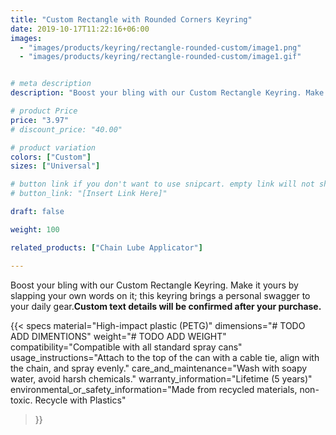 ```yaml
---
title: "Custom Rectangle with Rounded Corners Keyring"
date: 2019-10-17T11:22:16+06:00
images:
  - "images/products/keyring/rectangle-rounded-custom/image1.png"
  - "images/products/keyring/rectangle-rounded-custom/image1.gif"


# meta description
description: "Boost your bling with our Custom Rectangle Keyring. Make it yours by slapping your own words on it; this keyring brings a personal swagger to your daily gear."

# product Price
price: "3.97"
# discount_price: "40.00"

# product variation
colors: ["Custom"]
sizes: ["Universal"]

# button link if you don't want to use snipcart. empty link will not show button
# button_link: "[Insert Link Here]"

draft: false

weight: 100

related_products: ["Chain Lube Applicator"]

---
```


Boost your bling with our Custom Rectangle Keyring. Make it yours by slapping your own words on it; this keyring brings a personal swagger to your daily gear.**Custom text details will be confirmed after your purchase.**

{{< specs
    material="High-impact plastic (PETG)"
    dimensions="# TODO ADD DIMENTIONS"
    weight="# TODO ADD WEIGHT"
    compatibility="Compatible with all standard spray cans"
    usage_instructions="Attach to the top of the can with a cable tie, align with the chain, and spray evenly."
    care_and_maintenance="Wash with soapy water, avoid harsh chemicals."
    warranty_information="Lifetime (5 years)"
    environmental_or_safety_information="Made from recycled materials, non-toxic. Recycle with Plastics"
>}}
